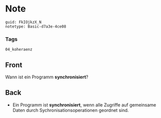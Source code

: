 # Note
```
guid: FkIOjkzX_N
notetype: Basic-d7a3e-4ce08
```

### Tags
```
04_koheraenz
```

## Front
Wann ist ein Programm <strong>synchronisiert</strong>?

## Back
<ul>
  <li>Ein Programm ist <strong>synchronisiert</strong>, wenn alle
  Zugriffe auf gemeinsame Daten durch Sychronisationsoperationen
  geordnet sind.
</ul>
